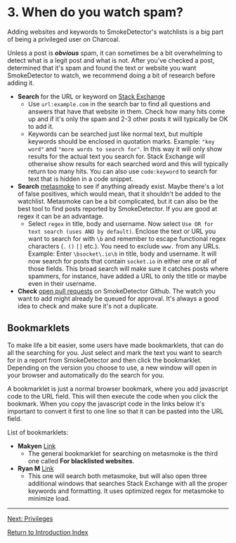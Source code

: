 ---
---

# 3. When do you watch spam?
Adding websites and keywords to SmokeDetector's watchlists is a big part of being a privileged
user on Charcoal.

Unless a post is ***obvious*** spam, it can sometimes be a bit overwhelming to detect what is a 
legit post and what is not. After you've checked a post, determined that it's spam and found the text
or website you want SmokeDetector to watch, we recommend doing a bit of research before adding it.

 - **Search** for the URL or keyword on [Stack Exchange](https://stackexchange.com/)
   - Use `url:example.com` in the search bar to find all questions and answers that have that website
     in them. Check how many hits come up and if it's only the spam and 2-3 other posts it will
     typically be OK to add it.
   - Keywords can be searched just like normal text, but multiple keywords should be enclosed in
     quotation marks. Example: `"key word"` and `"more words to search for"`. In this way it will
     only show results for the actual text you search for. Stack Exchange will otherwise show results
     for each searched word and this will typically return too many hits.
     You can also use `code:keyword` to search for text that is hidden in a code snippet.
 - **Search** [metasmoke](https://metasmoke.erwaysoftware.com/search) to see if anything already exist.
   Maybe there's a lot of false positives, which would mean, that it shouldn't be added to the watchlist.
   Metasmoke can be a bit complicated, but it can also be the best tool to find posts reported by
   SmokeDetector. If you are good at regex it can be an advantage.
   - Select `regex` in title, body and username. Now select `Use OR for text search (uses AND by default)`.
     Enclose the text or URL you want to search for with `\b` and remember to escape functional regex
     characters (`.` `()` `[]` etc.). You need to exclude `www.` from any URLs.
     Example: Enter `\bsocket\.io\b` in title, body and username. It will now search for posts that
     contain `socket.io` in either one or all of those fields. This broad search will make sure it catches
     posts where spammers, for instance, have added a URL to only the title or maybe even in their username.
 - **Check** [open pull requests](https://github.com/Charcoal-SE/SmokeDetector/pulls) on SmokeDetector
   Github. The watch you want to add might already be queued for approval. It's always a good idea to
   check and make sure it's not a duplicate.

## Bookmarklets
To make life a bit easier, some users have made bookmarklets, that can do all the searching for you. Just
select and mark the text you want to search for in a report from SmokeDetector and then click the
bookmarklet. Depending on the version you choose to use, a new window will open in your browser and
automatically do the search for you.

A bookmarklet is just a normal browser bookmark, where you add javascript code to the URL field. This will
then execute the code when you click the bookmark. When you copy the javascript code in the links below
it's important to convert it first to one line so that it can be pasted into the URL field.

List of bookmarklets:
 - **Makyen** [Link](https://chat.stackexchange.com/rooms/11540/conversation/bookmarklets-for-searching-ms-for-blacklisted-expressions)
   - The general bookmarklet for searching on metasmoke is the third one called **For blacklisted websites**.
 - **Ryan M** [Link](https://gist.github.com/ThatRyanPerson/c3d50439e41f5e19b2b4a51c5f8f88a9)
   - This one will search both metasmoke, but will also open three additional windows that searches
     Stack Exchange with all the proper keywords and formatting. It uses optimized regex for metasmoke
     to minimize load.

-----

[Next: Privileges][3]

[Return to Introduction Index][8]

[3]: /training/privileges
[8]: /training/index
